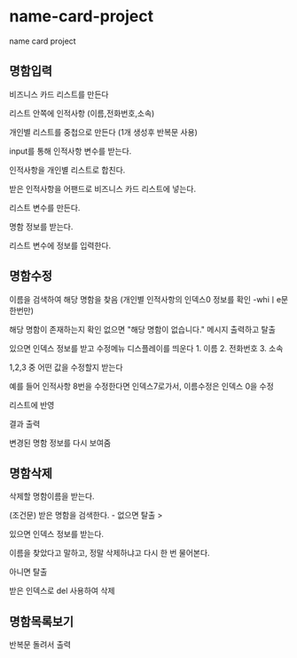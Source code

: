 # name-card-project
name card project

## 명함입력

비즈니스 카드 리스트를 만든다 

리스트 안쪽에 인적사항 (이름,전화번호,소속)

개인별 리스트를 중첩으로 만든다 (1개 생성후 반복문 사용)

input를 통해 인적사항 변수를 받는다.

인적사항을 개인별 리스트로 합친다.

받은 인적사항을 어팬드로 비즈니스 카드 리스트에 넣는다. 

리스트 변수를 만든다.

명함 정보를 받는다.

리스트 변수에 정보를 입력한다.

## 명함수정
이름을 검색하여 해당 명함을 찾음 (개인별 인적사항의 인덱스0 정보를 확인 -whiㅣe문 한번만)

해당 명함이 존재하는지 확인 없으면 "해당 명함이 없습니다." 메시지 출력하고 탈출 

있으면 인덱스 정보를 받고 수정메뉴 디스플레이를 띄운다 1. 이름 2. 전화번호 3. 소속

1,2,3 중 어떤 값을 수정할지 받는다

예를 들어 인적사항 8번을 수정한다면 인덱스7로가서, 이름수정은 인덱스 0을 수정 

리스트에 반영

결과 출력

변경된 명함 정보를 다시 보여줌

## 명함삭제

삭제할 명함이름을 받는다.

(조건문) 받은 명함을 검색한다. - 없으면 탈출 >

있으면 인덱스 정보를 받는다. 

이름을 찾았다고 말하고, 정말 삭제하냐고 다시 한 번 물어본다.

아니면 탈출

받은 인덱스로 del 사용하여 삭제

## 명함목록보기

반복문 돌려서 출력
